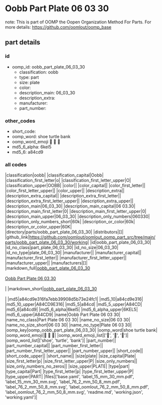 # Oobb Part Plate 06 03 30  

note: This is part of OOMP the Oopen Organization Method For Parts. For more details: https://github.com/oomlout/oomp_base

##  part details





### id
* oomp_id: oobb_part_plate_06_03_30
  * classification: oobb
  * type: part
  * size: plate
  * color: 
  * description_main: 06_03_30
  * description_extra: 
  * manufacturer: 
  * part_number: 

### other_codes
* short_code: 
* oomp_word: shoe turtle bank
* oomp_word_emoji :shoe: :turtle: :bank:
* md5_6_alpha: 6kel5
* md5_6: a84cd9

### all codes 
|classification|oobb|
|classification_capital|Oobb|
|classification_first_letter|o|
|classification_first_letter_upper|O|
|classification_upper|OOBB|
|color||
|color_capital||
|color_first_letter||
|color_first_letter_upper||
|color_upper||
|description_extra||
|description_extra_capital||
|description_extra_first_letter||
|description_extra_first_letter_upper||
|description_extra_upper||
|description_main|06_03_30|
|description_main_capital|06 03.30|
|description_main_first_letter|0|
|description_main_first_letter_upper|0|
|description_main_upper|06_03_30|
|description_only_numbers|060330|
|description_only_numbers_short|60k|
|description_or_color|60k|
|description_or_color_upper|60K|
|directory|parts/oobb_part_plate_06_03_30|
|distributors|[]|
|github_link|https://github.com/oomlout/oomlout_oomp_part_src/tree/main/parts/oobb_part_plate_06_03_30/working|
|id|oobb_part_plate_06_03_30|
|id_no_class|part_plate_06_03_30|
|id_no_size|06_03_30|
|id_no_type|plate_06_03_30|
|manufacturer||
|manufacturer_capital||
|manufacturer_first_letter||
|manufacturer_first_letter_upper||
|manufacturer_upper||
|manufacturers|[]|
|markdown_full|[oobb_part_plate_06_03_30](https://github.com/oomlout/oomlout_oomp_part_src/tree/main/parts/oobb_part_plate_06_03_30/working)<br>[](https://github.com/oomlout/oomlout_oomp_part_src/tree/main/parts/oobb_part_plate_06_03_30/working)<br>[Oobb Part Plate 06 03 30](https://github.com/oomlout/oomlout_oomp_part_src/tree/main/parts/oobb_part_plate_06_03_30/working)<br><br>|
|markdown_short|[oobb_part_plate_06_03_30](https://github.com/oomlout/oomlout_oomp_part_src/tree/main/parts/oobb_part_plate_06_03_30/working)<br><br>|
|md5|a84cd9e316fa7ebb39908d5b73e24fc1|
|md5_10|a84cd9e316|
|md5_10_upper|A84CD9E316|
|md5_5|a84cd|
|md5_5_upper|A84CD|
|md5_6|a84cd9|
|md5_6_alpha|6kel5|
|md5_6_alpha_upper|6KEL5|
|md5_6_upper|A84CD9|
|name|Oobb Part Plate 06 03 30|
|name_no_class|Part Plate 06 03 30|
|name_no_size|06 03 30|
|name_no_size_short|06 03 30|
|name_no_type|Plate 06 03 30|
|oomp_key|oomp_oobb_part_plate_06_03_30|
|oomp_word|shoe turtle bank|
|oomp_word_emoji|:shoe: :turtle: :bank:|
|oomp_word_emoji_list|[':shoe:', ':turtle:', ':bank:']|
|oomp_word_list|['shoe', 'turtle', 'bank']|
|part_number||
|part_number_capital||
|part_number_first_letter||
|part_number_first_letter_upper||
|part_number_upper||
|short_code||
|short_code_upper||
|short_name||
|size|plate|
|size_capital|Plate|
|size_first_letter|p|
|size_first_letter_upper|P|
|size_only_numbers||
|size_only_numbers_no_zeros||
|size_upper|PLATE|
|type|part|
|type_capital|Part|
|type_first_letter|p|
|type_first_letter_upper|P|
|type_upper|PART|
|files|['base.yaml', 'label_15_mm_30_mm.pdf', 'label_15_mm_30_mm.svg', 'label_76_2_mm_50_8_mm.pdf', 'label_76_2_mm_50_8_mm.svg', 'label_oomlout_76_2_mm_50_8_mm.pdf', 'label_oomlout_76_2_mm_50_8_mm.svg', 'readme.md', 'working.json', 'working.yaml']|
